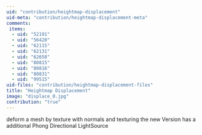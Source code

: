 ```yaml
---
uid: "contribution/heightmap-displacement"
uid-meta: "contribution/heightmap-displacement-meta"
comments: 
 items: 
  - uid: "52191"
  - uid: "56420"
  - uid: "62115"
  - uid: "62131"
  - uid: "62658"
  - uid: "80815"
  - uid: "80816"
  - uid: "80831"
  - uid: "99515"
uid-files: "contribution/heightmap-displacement-files"
title: "Heightmap Displacement"
image: "displace_0.jpg"
contribution: "true"
---
```


deform a mesh by texture with normals and texturing
the new Version has a additional Phong Directional LightSource